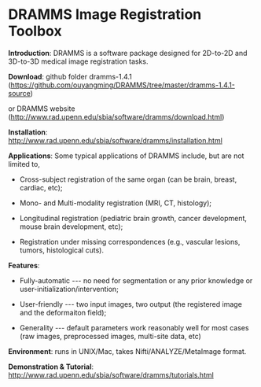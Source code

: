 DRAMMS Image Registration Toolbox 
=======================================================


**Introduction**: DRAMMS is a software package designed for 2D-to-2D and 3D-to-3D medical image registration tasks.



**Download**:     github folder dramms-1.4.1 (https://github.com/ouyangming/DRAMMS/tree/master/dramms-1.4.1-source)

or DRAMMS website (http://www.rad.upenn.edu/sbia/software/dramms/download.html)

**Installation**: http://www.rad.upenn.edu/sbia/software/dramms/installation.html


**Applications**: Some typical applications of DRAMMS include, but are not limited to,

- Cross-subject registration of the same organ (can be brain, breast, cardiac, etc);

- Mono- and Multi-modality registration (MRI, CT, histology);

- Longitudinal registration (pediatric brain growth, cancer development, mouse brain development, etc);

- Registration under missing correspondences (e.g., vascular lesions, tumors, histological cuts).


**Features**:

- Fully-automatic --- no need for segmentation or any prior knowledge or user-initialization/intervention;

- User-friendly --- two input images, two output (the registered image and the deformaiton field);
- Generality --- default parameters work reasonably well for most cases (raw images, preprocessed images, multi-site data, etc)
 

**Environment**: runs in UNIX/Mac, takes Nifti/ANALYZE/MetaImage format.

**Demonstration & Tutorial**: http://www.rad.upenn.edu/sbia/software/dramms/tutorials.html
